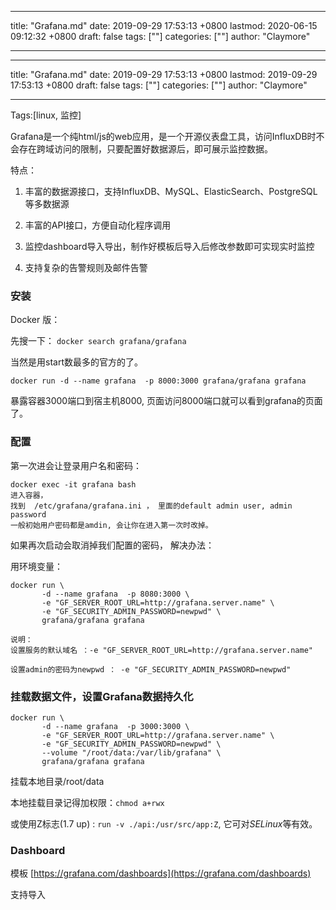 
---
title: "Grafana.md"
date: 2019-09-29 17:53:13 +0800
lastmod: 2020-06-15 09:12:32 +0800
draft: false
tags: [""]
categories: [""]
author: "Claymore"

---

---
title: "Grafana.md"
date: 2019-09-29 17:53:13 +0800
lastmod: 2019-09-29 17:53:13 +0800
draft: false
tags: [""]
categories: [""]
author: "Claymore"

---
Tags:[linux, 监控]

Grafana是一个纯html/js的web应用，是一个开源仪表盘工具，访问InfluxDB时不会存在跨域访问的限制，只要配置好数据源后，即可展示监控数据。

特点：

1. 丰富的数据源接口，支持InfluxDB、MySQL、ElasticSearch、PostgreSQL等多数据源

2. 丰富的API接口，方便自动化程序调用

3. 监控dashboard导入导出，制作好模板后导入后修改参数即可实现实时监控

4. 支持复杂的告警规则及邮件告警

### 安装

Docker 版：

先搜一下：
`docker search grafana/grafana`

当然是用start数最多的官方的了。

`docker run -d --name grafana  -p 8000:3000 grafana/grafana grafana`

 暴露容器3000端口到宿主机8000, 页面访问8000端口就可以看到grafana的页面了。

### 配置

第一次进会让登录用户名和密码：

```
docker exec -it grafana bash
进入容器，
找到  /etc/grafana/grafana.ini ， 里面的default admin user, admin password
一般初始用户密码都是amdin, 会让你在进入第一次时改掉。
```

如果再次启动会取消掉我们配置的密码， 解决办法：

用环境变量：

```
docker run \ 
       -d --name grafana  -p 8080:3000 \ 
       -e "GF_SERVER_ROOT_URL=http://grafana.server.name" \
       -e "GF_SECURITY_ADMIN_PASSWORD=newpwd" \
       grafana/grafana grafana

说明：
设置服务的默认域名 ：-e "GF_SERVER_ROOT_URL=http://grafana.server.name"

设置admin的密码为newpwd ： -e "GF_SECURITY_ADMIN_PASSWORD=newpwd"
```

### 挂载数据文件，设置Grafana数据持久化

```
docker run \
       -d --name grafana  -p 3000:3000 \
       -e "GF_SERVER_ROOT_URL=http://grafana.server.name" \
       -e "GF_SECURITY_ADMIN_PASSWORD=newpwd" \
       --volume "/root/data:/var/lib/grafana" \
       grafana/grafana grafana
```

挂载本地目录/root/data

 本地挂载目录记得加权限：`chmod a+rwx`

或使用Z标志(1.7 up) : `run -v ./api:/usr/src/app:Z`,  它可对*SELinux*等有效。

### Dashboard

模板 [https://grafana.com/dashboards](https://grafana.com/dashboards)

支持导入
